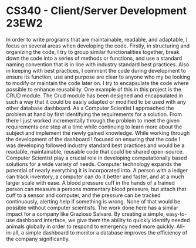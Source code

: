 # CS340 - Client/Server Development 23EW2

   In order to write programs that are maintainable, readable, and adaptable, I focus on several areas when developing the code. Firstly, in structuring and organizing the code, I try to group similar functionalities together, break down the code into a series of methods or functions, and use a standard naming convention that is in line with industry standard best practices. Also in keeping with best practices, I comment the code during development to ensure its function, use and purpose are clear to anyone who my be looking to modify or maintain the code later on. I try to encapsulate the code where possible to enhance reusability. One example of this in this project is the CRUD module. The Crud module has been designed and encapsulated in such a way that it could be easily adapted or modified to be used with any other database dashboard. 
   As a Computer Scientist I approached the problem at hand by first identifying the requirements for a solution. From there I just worked incrementally through the problem to meet the given requirements one step at a time while continuing to learn more about the subject and implement the newly gained knowledge. While working through the development of the dashboard I focused on ensuring that the code I was developing followed industry standard best practices and would be a readable, maintainable, reusable code that could be shared open-source. 
   Computer Scientist play a crucial role in developing computationally based solutions for a wide variety of needs. Computer technology expands the potential of nearly everything it is incorporated into. A person with a ledger can track inventory, a computer can do it better and faster, and at a much larger scale with ease. A blood pressure cuff in the hands of a trained person can measure a persons momentary blood pressure, but attach that cuff to a sensor and computer, and the pressure can be tracked continuously, alerting help if something is wrong. None of that would be possible without computer scientists. The work done here has a similar impact for a company like Grazioso Salvare. By creating a simple, easy-to-use dashboard interface, we give them the ability to quickly identify needed animals globally in order to respond to emergency need more quickly. All-in-all, a simple dashboard to monitor a database improves the efficiency of the company significantly. 
